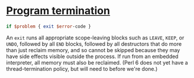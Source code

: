[1]: http://rosettacode.org/wiki/Program_termination

# [Program termination][1]

```perl
if $problem { exit $error-code }
```


An `exit` runs all appropriate scope-leaving blocks such as `LEAVE`, `KEEP`, or `UNDO`,
followed by all `END` blocks, followed by all destructors that do more than just reclaim memory, and so cannot be skipped because they may have side effects visible outside the process. If run from an embedded interpreter, all
memory must also be reclaimed. (Perl 6 does not yet have a thread-termination policy, but will need to before we're done.)
